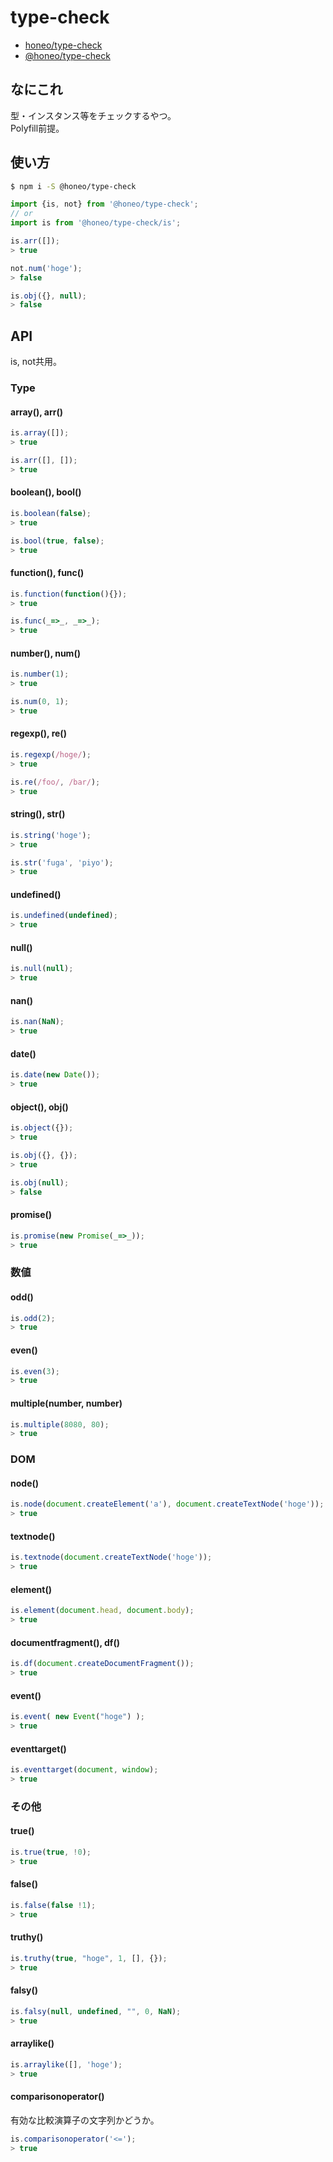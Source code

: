 # type-check
* [honeo/type-check](https://github.com/honeo/type-check)
* [@honeo/type-check](https://www.npmjs.com/package/@honeo/type-check)

## なにこれ
型・インスタンス等をチェックするやつ。  
Polyfill前提。

## 使い方
```sh
$ npm i -S @honeo/type-check
```
```js
import {is, not} from '@honeo/type-check';
// or
import is from '@honeo/type-check/is';

is.arr([]);
> true

not.num('hoge');
> false

is.obj({}, null);
> false
```

## API
is, not共用。

### Type

#### array(), arr()
```js
is.array([]);
> true

is.arr([], []);
> true
```

#### boolean(), bool()
```js
is.boolean(false);
> true

is.bool(true, false);
> true
```

#### function(), func()
```js
is.function(function(){});
> true

is.func(_=>_, _=>_);
> true
```

#### number(), num()
```js
is.number(1);
> true

is.num(0, 1);
> true
```

#### regexp(), re()
```js
is.regexp(/hoge/);
> true

is.re(/foo/, /bar/);
> true
```

#### string(), str()
```js
is.string('hoge');
> true

is.str('fuga', 'piyo');
> true
```

#### undefined()
```js
is.undefined(undefined);
> true
```

#### null()
```js
is.null(null);
> true
```

#### nan()
```js
is.nan(NaN);
> true
```

#### date()
```js
is.date(new Date());
> true
```

#### object(), obj()
```js
is.object({});
> true

is.obj({}, {});
> true

is.obj(null);
> false
```

#### promise()
```js
is.promise(new Promise(_=>_));
> true
```

### 数値

#### odd()
```js
is.odd(2);
> true
```

#### even()
```js
is.even(3);
> true
```

#### multiple(number, number)
```js
is.multiple(8080, 80);
> true
```

### DOM

#### node()
```js
is.node(document.createElement('a'), document.createTextNode('hoge'));
> true
```

#### textnode()
```js
is.textnode(document.createTextNode('hoge'));
> true
```

#### element()
```js
is.element(document.head, document.body);
> true
```

#### documentfragment(), df()
```js
is.df(document.createDocumentFragment());
> true
```


#### event()
```js
is.event( new Event("hoge") );
> true
```

#### eventtarget()
```js
is.eventtarget(document, window);
> true
```

### その他

#### true()
```js
is.true(true, !0);
> true
```

#### false()
```js
is.false(false !1);
> true
```

#### truthy()
```js
is.truthy(true, "hoge", 1, [], {});
> true
```

#### falsy()
```js
is.falsy(null, undefined, "", 0, NaN);
> true
```

#### arraylike()
```js
is.arraylike([], 'hoge');
> true
```

#### comparisonoperator()
有効な比較演算子の文字列かどうか。
```js
is.comparisonoperator('<=');
> true
```
